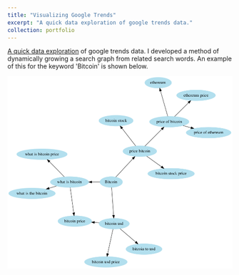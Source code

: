 ```yaml
---
title: "Visualizing Google Trends"
excerpt: "A quick data exploration of google trends data."
collection: portfolio
---
```


[A quick data exploration](https://github.com/arvindsaripalli/google-trends) of google trends data. I developed a method of dynamically growing a search graph from related search words. An example of this for the keyword 'Bitcoin' is shown below.

![](https://raw.githubusercontent.com/arvindsaripalli/google-trends/master/Bitcoin.png)